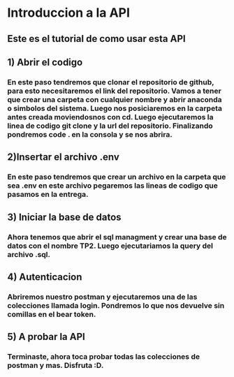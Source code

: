 # Introduccion a la API

## Este es el tutorial de como usar esta API

## 1) Abrir el codigo
### En este paso tendremos que clonar el repositorio de github, para esto necesitaremos el link del repositorio. Vamos a tener que crear una carpeta con cualquier nombre y abrir anaconda o simbolos del sistema. Luego nos posiciaremos en la carpeta antes creada moviendosnos con cd. Luego ejecutaremos la linea de codigo git clone y la url del repositorio. Finalizando pondremos code . en la consola y se nos abrira.

## 2)Insertar el archivo .env
### En este paso tendremos que crear un archivo en la carpeta que sea .env en este archivo pegaremos las lineas de codigo que pasamos en la entrega.

## 3) Iniciar la base de datos
### Ahora tenemos que abrir el sql managment y crear una base de datos con el nombre TP2. Luego ejecutariamos la query del archivo .sql.

## 4) Autenticacion 
### Abriremos nuestro postman y ejecutaremos una de las colecciones llamada login. Pondremos lo que nos devuelve sin comillas en el bear token. 

## 5) A probar la API
### Terminaste, ahora toca probar todas las colecciones de postman y mas. Disfruta :D.
